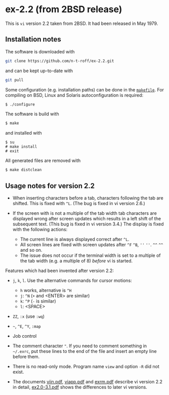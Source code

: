 # ex-2.2 (from 2BSD release)
This is `vi` version 2.2 taken from 2BSD.
It had been released in May 1979.
## Installation notes
The software is downloaded with
```sh
git clone https://github.com/n-t-roff/ex-2.2.git
```
and can be kept up-to-date with
```sh
git pull
```
Some configuration (e.g. installation paths) can be done in the
[`makefile`](https://github.com/n-t-roff/ex-2.2/blob/master/Makefile.in).
For compiling on BSD, Linux and Solaris autoconfiguration is required:
```sh
$ ./configure
```
The software is build with
```sh
$ make
```
and installed with
```
$ su
# make install
# exit
```
All generated files are removed with
```sh
$ make distclean
```
## Usage notes for version 2.2

* When inserting characters before a tab,
  characters following the tab are shifted.
  This is fixed with `^L`.
  (The bug is fixed in vi version 2.6.)
* If the screen with is not a multiple of the tab width
  tab characters are displayed wrong
  after screen updates
  which results in a left shift of the subsequent text.
  (This bug is fixed in vi version 3.4.)
  The display is fixed with the following actions:

  * The current line is always displayed correct after `^L`.
  * All screen lines are fixed with screen updates after
    `^F` `^B`, `''` `''`. `^^` `^^` and so on.
  * The issue does not occur if the terminal width is set
    to a multiple of the tab width (e.g. a multiple of 8)
    *before* vi is started.

Features which had been invented after version 2.2:

* `j`, `k`, `l`.
  Use the alternative commands for cursor motions:

  * `h` works, alternative is `^H`
  * `j`: `^N`
    (`+` and &lt;ENTER&gt; are similar)
  * `k`: `^P`
    (`-` is similar)
  * `l`: &lt;SPACE&gt;

* `ZZ`, `:x` (use `:wq`)
* `~`, `^E`, `^Y`, `:map`
* Job control
* The comment character `"`.
  If you need to comment something in `~/.exrc`,
  put these lines to the end of the file
  and insert an empty line before them.
* There is no read-only mode.
  Program name `view` and option `-R` did not exist.
* The documents
  [viin.pdf](http://n-t-roff.github.io/ex/2.2/viin.pdf),
  [viapp.pdf](http://n-t-roff.github.io/ex/2.2/viapp.pdf)
  and
  [exrm.pdf](http://n-t-roff.github.io/ex/2.2/exrm.pdf)
  describe vi version 2.2 in detail,
  [ex2.0-3.1.pdf](http://n-t-roff.github.io/ex/3.2/ex2.0-3.1.pdf)
  shows the differences to later vi versions.
